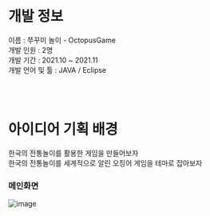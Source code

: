 # 개발 정보
이름 : 쭈꾸미 놀이 - OctopusGame<br>
개발 인원 : 2명<br>
개발 기간 : 2021.10 ~ 2021.11<br>
개발 언어 및 툴 : JAVA / Eclipse<br>

<br><br>





# 아이디어 기획 배경
한국의 전통놀이를 활용한 게임을 만들어보자<br>
한국의 전통놀이를 세계적으로 알린 오징어 게임을 테마로 잡아보자


### 메인화면
![image](https://user-images.githubusercontent.com/81597104/145218082-5ba13918-a8ae-4b7f-8000-430477e065f0.png)

